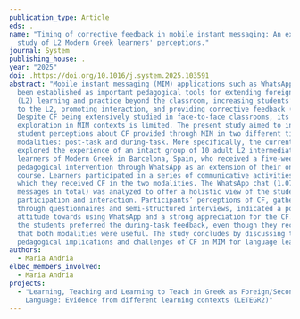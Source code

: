 ```yaml
---
publication_type: Article
eds: .
name: "Timing of corrective feedback in mobile instant messaging: An exploratory
  study of L2 Modern Greek learners' perceptions."
journal: System
publishing_house: .
year: "2025"
doi: .https://doi.org/10.1016/j.system.2025.103591
abstract: "Mobile instant messaging (MIM) applications such as WhatsApp have
  been established as important pedagogical tools for extending foreign language
  (L2) learning and practice beyond the classroom, increasing students’ exposure
  to the L2, promoting interaction, and providing corrective feedback (CF).
  Despite CF being extensively studied in face-to-face classrooms, its
  exploration in MIM contexts is limited. The present study aimed to investigate
  student perceptions about CF provided through MIM in two different timing
  modalities: post-task and during-task. More specifically, the current study
  explored the experience of an intact group of 10 adult L2 intermediate
  learners of Modern Greek in Barcelona, Spain, who received a five-week
  pedagogical intervention through WhatsApp as an extension of their online
  course. Learners participated in a series of communicative activities for
  which they received CF in the two modalities. The WhatsApp chat (1.074
  messages in total) was analyzed to offer a holistic view of the students’
  participation and interaction. Participants’ perceptions of CF, gathered
  through questionnaires and semi-structured interviews, indicated a positive
  attitude towards using WhatsApp and a strong appreciation for the CF. Overall,
  the students preferred the during-task feedback, even though they recognized
  that both modalities were useful. The study concludes by discussing the
  pedagogical implications and challenges of CF in MIM for language learning."
authors:
  - Maria Andria
elbec_members_involved:
  - Maria Andria
projects:
  - "Learning, Teaching and Learning to Teach in Greek as Foreign/Second
    Language: Evidence from different learning contexts (LETEGR2)"
---
```

